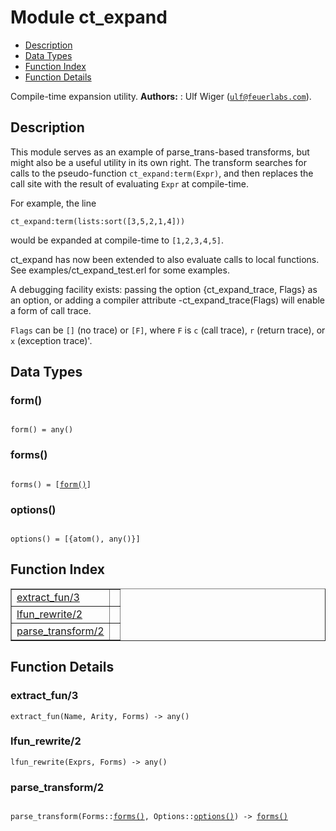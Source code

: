 

# Module ct_expand #
* [Description](#description)
* [Data Types](#types)
* [Function Index](#index)
* [Function Details](#functions)


Compile-time expansion utility.
__Authors:__ : Ulf Wiger ([`ulf@feuerlabs.com`](mailto:ulf@feuerlabs.com)).
<a name="description"></a>

## Description ##



This module serves as an example of parse_trans-based transforms,
but might also be a useful utility in its own right.
The transform searches for calls to the pseudo-function
`ct_expand:term(Expr)`, and then replaces the call site with the
result of evaluating `Expr` at compile-time.



For example, the line



`ct_expand:term(lists:sort([3,5,2,1,4]))`



would be expanded at compile-time to `[1,2,3,4,5]`.



ct_expand has now been extended to also evaluate calls to local functions.
See examples/ct_expand_test.erl for some examples.



A debugging facility exists: passing the option {ct_expand_trace, Flags} as an option,
or adding a compiler attribute -ct_expand_trace(Flags) will enable a form of call trace.


`Flags` can be `[]` (no trace) or `[F]`, where `F` is `c` (call trace),
`r` (return trace), or `x` (exception trace)'.

<a name="types"></a>

## Data Types ##




### <a name="type-form">form()</a> ###



<pre><code>
form() = any()
</code></pre>





### <a name="type-forms">forms()</a> ###



<pre><code>
forms() = [<a href="#type-form">form()</a>]
</code></pre>





### <a name="type-options">options()</a> ###



<pre><code>
options() = [{atom(), any()}]
</code></pre>


<a name="index"></a>

## Function Index ##


<table width="100%" border="1" cellspacing="0" cellpadding="2" summary="function index"><tr><td valign="top"><a href="#extract_fun-3">extract_fun/3</a></td><td></td></tr><tr><td valign="top"><a href="#lfun_rewrite-2">lfun_rewrite/2</a></td><td></td></tr><tr><td valign="top"><a href="#parse_transform-2">parse_transform/2</a></td><td></td></tr></table>


<a name="functions"></a>

## Function Details ##

<a name="extract_fun-3"></a>

### extract_fun/3 ###

`extract_fun(Name, Arity, Forms) -> any()`


<a name="lfun_rewrite-2"></a>

### lfun_rewrite/2 ###

`lfun_rewrite(Exprs, Forms) -> any()`


<a name="parse_transform-2"></a>

### parse_transform/2 ###


<pre><code>
parse_transform(Forms::<a href="#type-forms">forms()</a>, Options::<a href="#type-options">options()</a>) -&gt; <a href="#type-forms">forms()</a>
</code></pre>
<br />


